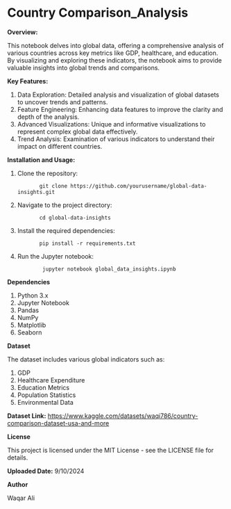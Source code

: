 # Country Comparison_Analysis

**Overview:**

This notebook delves into global data, offering a comprehensive analysis of various countries across key metrics like GDP, healthcare, and education. By visualizing and exploring these indicators, the notebook aims to provide valuable insights into global trends and comparisons.


**Key Features:**

1. Data Exploration: Detailed analysis and visualization of global datasets to uncover trends and patterns.
2. Feature Engineering: Enhancing data features to improve the clarity and depth of the analysis.
3. Advanced Visualizations: Unique and informative visualizations to represent complex global data effectively.
4. Trend Analysis: Examination of various indicators to understand their impact on different countries.


**Installation and Usage:**

1. Clone the repository:


              git clone https://github.com/yourusername/global-data-insights.git


2. Navigate to the project directory:


              cd global-data-insights


3. Install the required dependencies:


              pip install -r requirements.txt


4. Run the Jupyter notebook:


               jupyter notebook global_data_insights.ipynb



**Dependencies**

1. Python 3.x
2. Jupyter Notebook
3. Pandas
4. NumPy
5. Matplotlib
6. Seaborn


**Dataset**

The dataset includes various global indicators such as:

1. GDP
2. Healthcare Expenditure
3. Education Metrics
4. Population Statistics
5. Environmental Data


**Dataset Link:** https://www.kaggle.com/datasets/waqi786/country-comparison-dataset-usa-and-more


**License**

This project is licensed under the MIT License - see the LICENSE file for details.


**Uploaded Date:** 9/10/2024


**Author**

Waqar Ali
